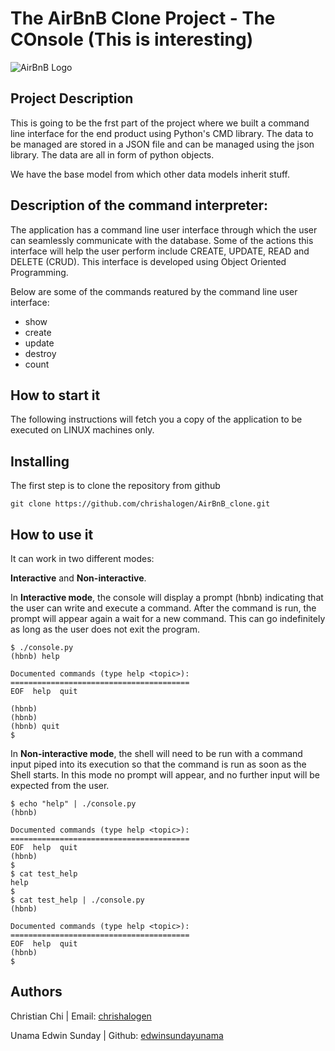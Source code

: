 # The AirBnB Clone Project - The COnsole (This is interesting)
![AirBnB Logo](https://www.pngitem.com/pimgs/m/132-1322125_transparent-background-airbnb-logo-hd-png-download.png)

## Project Description
This is going to be the frst part of the project where we built a command line interface for the end product using Python's CMD library. The data to be managed are stored in a JSON file and can be managed using the json library. The data are all in form of python objects.

We have the base model from which other data models inherit stuff.

## Description of the command interpreter:
The application has a command line user interface through which the user can seamlessly communicate with the database. Some of the actions this interface will help the user perform include CREATE, UPDATE, READ and DELETE (CRUD). This interface is developed using Object Oriented Programming.

Below are some of the commands reatured by the command line user interface:
- show
- create
- update
- destroy
- count

## How to start it
The following instructions will fetch you a copy of the application to be executed on LINUX machines only.

## Installing
The first step is to clone the repository from github

```
git clone https://github.com/chrishalogen/AirBnB_clone.git
```

## How to use it
It can work in two different modes:


**Interactive** and **Non-interactive**.

In **Interactive mode**, the console will display a prompt (hbnb) indicating that the user can write and execute a command. After the command is run, the prompt will appear again a wait for a new command. This can go indefinitely as long as the user does not exit the program.

```
$ ./console.py
(hbnb) help

Documented commands (type help <topic>):
========================================
EOF  help  quit

(hbnb) 
(hbnb) 
(hbnb) quit
$
```

In **Non-interactive mode**, the shell will need to be run with a command input piped into its execution so that the command is run as soon as the Shell starts. In this mode no prompt will appear, and no further input will be expected from the user.


```
$ echo "help" | ./console.py
(hbnb)

Documented commands (type help <topic>):
========================================
EOF  help  quit
(hbnb) 
$
$ cat test_help
help
$
$ cat test_help | ./console.py
(hbnb)

Documented commands (type help <topic>):
========================================
EOF  help  quit
(hbnb) 
$
```

## Authors

Christian Chi | Email: [chrishalogen](mailto:christackoms@gmail.com) 

Unama Edwin Sunday | Github: [edwinsundayunama](mailto:unamaedwin247@gmail.com)
